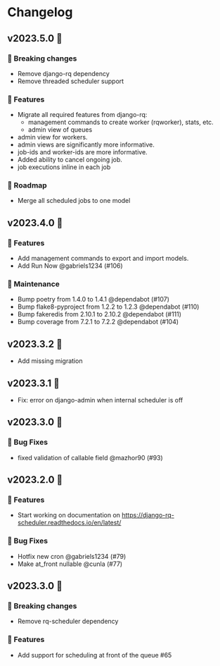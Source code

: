 # Changelog

## v2023.5.0 🌈

### 🚀 Breaking changes

* Remove django-rq dependency
* Remove threaded scheduler support

### 🚀 Features

* Migrate all required features from django-rq:
    * management commands to create worker (rqworker), stats, etc.
    * admin view of queues
* admin view for workers.
* admin views are significantly more informative.
* job-ids and worker-ids are more informative.
* Added ability to cancel ongoing job.
* job executions inline in each job

### 🚀 Roadmap

* Merge all scheduled jobs to one model

## v2023.4.0 🌈

### 🚀 Features

* Add management commands to export and import models.
* Add Run Now @gabriels1234 (#106)

### 🧰 Maintenance

* Bump poetry from 1.4.0 to 1.4.1 @dependabot (#107)
* Bump flake8-pyproject from 1.2.2 to 1.2.3 @dependabot (#110)
* Bump fakeredis from 2.10.1 to 2.10.2 @dependabot (#111)
* Bump coverage from 7.2.1 to 7.2.2 @dependabot (#104)

## v2023.3.2 🌈

* Add missing migration

## v2023.3.1 🌈

* Fix: error on django-admin when internal scheduler is off

## v2023.3.0 🌈

### 🐛 Bug Fixes

* fixed validation of callable field @mazhor90 (#93)

## v2023.2.0 🌈

### 🚀 Features

* Start working on documentation on https://django-rq-scheduler.readthedocs.io/en/latest/

### 🐛 Bug Fixes

* Hotfix new cron @gabriels1234 (#79)
* Make at_front nullable @cunla (#77)

## v2023.3.0 🌈

### 🚀 Breaking changes

* Remove rq-scheduler dependency

### 🚀 Features

* Add support for scheduling at front of the queue #65
